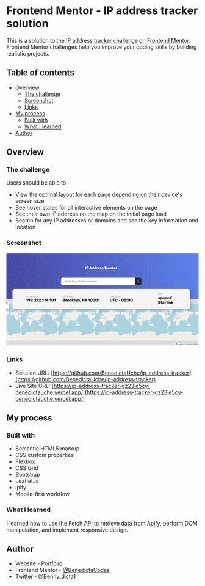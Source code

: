 # Frontend Mentor - IP address tracker solution

This is a solution to the [IP address tracker challenge on Frontend Mentor](https://www.frontendmentor.io/challenges/ip-address-tracker-I8-0yYAH0). Frontend Mentor challenges help you improve your coding skills by building realistic projects.

## Table of contents

- [Overview](#overview)
  - [The challenge](#the-challenge)
  - [Screenshot](#screenshot)
  - [Links](#links)
- [My process](#my-process)
  - [Built with](#built-with)
  - [What I learned](#what-i-learned)
- [Author](#author)

## Overview

### The challenge

Users should be able to:

- View the optimal layout for each page depending on their device's screen size
- See hover states for all interactive elements on the page
- See their own IP address on the map on the initial page load
- Search for any IP addresses or domains and see the key information and location

### Screenshot

![](./images/iptracker.png)

### Links

- Solution URL: [https://github.com/BenedictaUche/ip-address-tracker](https://github.com/BenedictaUche/ip-address-tracker)
- Live Site URL: [https://ip-address-tracker-gz23le5cy-benedictauche.vercel.app/](https://ip-address-tracker-gz23le5cy-benedictauche.vercel.app/)

## My process

### Built with

- Semantic HTML5 markup
- CSS custom properties
- Flexbox
- CSS Grid
- Bootstrap
- LeafletJs
- ipify
- Mobile-first workflow

### What I learned

I learned how to use the Fetch API to retrieve data from Apify, perform DOM manipulation, and implement responsive design.

## Author

- Website - [Portfolio](https://benedicta-onyebuchi.vercel.app)
- Frontend Mentor - [@BenedictaCodes](https://www.frontendmentor.io/profile/BenedictaCodes)
- Twitter - [@Benny_dicta1](https://www.twitter.com/Benny_dicta1)
